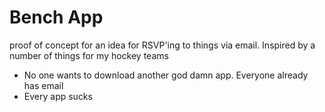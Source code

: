 # Bench App

proof of concept for an idea for RSVP'ing to things via email.
Inspired by a number of things for my hockey teams

- No one wants to download another god damn app. Everyone already has email
- Every app sucks
